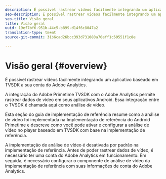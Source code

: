 ```yaml
---
description: É possível rastrear vídeos facilmente integrando um aplicativo baseado em TVSDK à sua conta do Adobe Analytics.
seo-description: É possível rastrear vídeos facilmente integrando um aplicativo baseado em TVSDK à sua conta do Adobe Analytics.
seo-title: Visão geral
title: Visão geral
uuid: 19ef7bf6-951b-44c5-b899-d14f6c8047a2
translation-type: tm+mt
source-git-commit: 31b6cad26bcc393d731080a70eff1c59551f1c8e

---
```



# Visão geral {#overview}

É possível rastrear vídeos facilmente integrando um aplicativo baseado em TVSDK à sua conta do Adobe Analytics.

A integração do Adobe Primetime TVSDK com o Adobe Analytics permite rastrear dados de vídeo em seus aplicativos Android. Essa integração entre o TVSDK é chamada aqui como análise *de* vídeo.

Esta seção do guia de implementação de referência resume como a análise de vídeo foi implementada na Implementação de referência do Android Primetime e descreve como você pode ativar e configurar a análise de vídeo no player baseado em TVSDK com base na implementação de referência.

A implementação de análise de vídeo é desativada por padrão na implementação de referência. Antes de poder rastrear dados de vídeo, é necessário ter uma conta do Adobe Analytics em funcionamento. Em seguida, é necessário configurar o componente de análise de vídeo da implementação de referência com suas informações de conta do Adobe Analytics.
